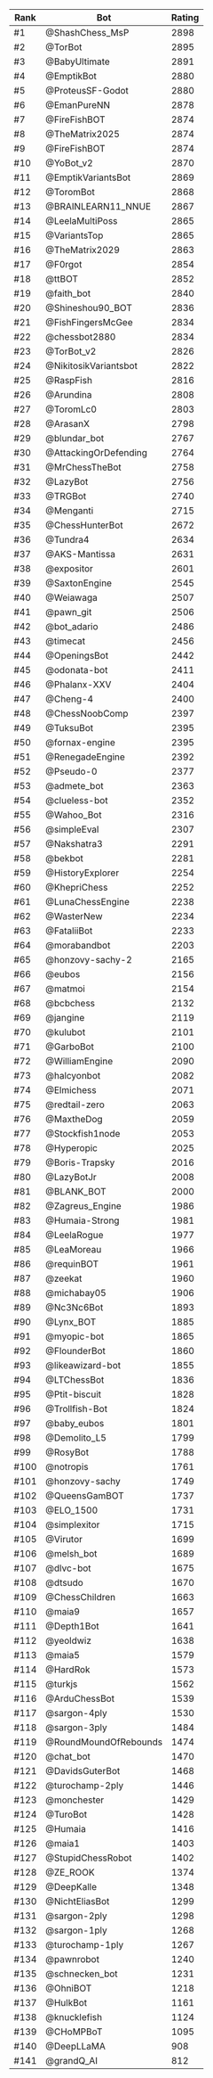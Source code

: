 Rank|Bot|Rating
---|---|---
#1|@ShashChess_MsP|2898
#2|@TorBot|2895
#3|@BabyUltimate|2891
#4|@EmptikBot|2880
#5|@ProteusSF-Godot|2880
#6|@EmanPureNN|2878
#7|@FireFishBOT|2874
#8|@TheMatrix2025|2874
#9|@FireFishBOT|2874
#10|@YoBot_v2|2870
#11|@EmptikVariantsBot|2869
#12|@ToromBot|2868
#13|@BRAINLEARN11_NNUE|2867
#14|@LeelaMultiPoss|2865
#15|@VariantsTop|2865
#16|@TheMatrix2029|2863
#17|@F0rgot|2854
#18|@ttBOT|2852
#19|@faith_bot|2840
#20|@Shineshou90_BOT|2836
#21|@FishFingersMcGee|2834
#22|@chessbot2880|2834
#23|@TorBot_v2|2826
#24|@NikitosikVariantsbot|2822
#25|@RaspFish|2816
#26|@Arundina|2808
#27|@ToromLc0|2803
#28|@ArasanX|2798
#29|@blundar_bot|2767
#30|@AttackingOrDefending|2764
#31|@MrChessTheBot|2758
#32|@LazyBot|2756
#33|@TRGBot|2740
#34|@Menganti|2715
#35|@ChessHunterBot|2672
#36|@Tundra4|2634
#37|@AKS-Mantissa|2631
#38|@expositor|2601
#39|@SaxtonEngine|2545
#40|@Weiawaga|2507
#41|@pawn_git|2506
#42|@bot_adario|2486
#43|@timecat|2456
#44|@OpeningsBot|2442
#45|@odonata-bot|2411
#46|@Phalanx-XXV|2404
#47|@Cheng-4|2400
#48|@ChessNoobComp|2397
#49|@TuksuBot|2395
#50|@fornax-engine|2395
#51|@RenegadeEngine|2392
#52|@Pseudo-0|2377
#53|@admete_bot|2363
#54|@clueless-bot|2352
#55|@Wahoo_Bot|2316
#56|@simpleEval|2307
#57|@Nakshatra3|2291
#58|@bekbot|2281
#59|@HistoryExplorer|2254
#60|@KhepriChess|2252
#61|@LunaChessEngine|2238
#62|@WasterNew|2234
#63|@FataliiBot|2233
#64|@morabandbot|2203
#65|@honzovy-sachy-2|2165
#66|@eubos|2156
#67|@matmoi|2154
#68|@bcbchess|2132
#69|@jangine|2119
#70|@kulubot|2101
#71|@GarboBot|2100
#72|@WilliamEngine|2090
#73|@halcyonbot|2082
#74|@Elmichess|2071
#75|@redtail-zero|2063
#76|@MaxtheDog|2059
#77|@Stockfish1node|2053
#78|@Hyperopic|2025
#79|@Boris-Trapsky|2016
#80|@LazyBotJr|2008
#81|@BLANK_BOT|2000
#82|@Zagreus_Engine|1986
#83|@Humaia-Strong|1981
#84|@LeelaRogue|1977
#85|@LeaMoreau|1966
#86|@requinBOT|1961
#87|@zeekat|1960
#88|@michabay05|1906
#89|@Nc3Nc6Bot|1893
#90|@Lynx_BOT|1885
#91|@myopic-bot|1865
#92|@FlounderBot|1860
#93|@likeawizard-bot|1855
#94|@LTChessBot|1836
#95|@Ptit-biscuit|1828
#96|@Trollfish-Bot|1824
#97|@baby_eubos|1801
#98|@Demolito_L5|1799
#99|@RosyBot|1788
#100|@notropis|1761
#101|@honzovy-sachy|1749
#102|@QueensGamBOT|1737
#103|@ELO_1500|1731
#104|@simplexitor|1715
#105|@Virutor|1699
#106|@melsh_bot|1689
#107|@dlvc-bot|1675
#108|@dtsudo|1670
#109|@ChessChildren|1663
#110|@maia9|1657
#111|@Depth1Bot|1641
#112|@yeoldwiz|1638
#113|@maia5|1579
#114|@HardRok|1573
#115|@turkjs|1562
#116|@ArduChessBot|1539
#117|@sargon-4ply|1530
#118|@sargon-3ply|1484
#119|@RoundMoundOfRebounds|1474
#120|@chat_bot|1470
#121|@DavidsGuterBot|1468
#122|@turochamp-2ply|1446
#123|@monchester|1429
#124|@TuroBot|1428
#125|@Humaia|1416
#126|@maia1|1403
#127|@StupidChessRobot|1402
#128|@ZE_ROOK|1374
#129|@DeepKalle|1348
#130|@NichtEliasBot|1299
#131|@sargon-2ply|1298
#132|@sargon-1ply|1268
#133|@turochamp-1ply|1267
#134|@pawnrobot|1240
#135|@schnecken_bot|1231
#136|@OhniBOT|1218
#137|@HulkBot|1161
#138|@knucklefish|1124
#139|@CHoMPBoT|1095
#140|@DeepLLaMA|908
#141|@grandQ_AI|812
